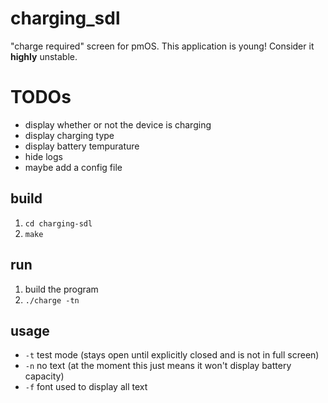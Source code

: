 # charging_sdl
"charge required" screen for pmOS.
This application is young! Consider it __highly__ unstable.

# TODOs
- display whether or not the device is charging
- display charging type
- display battery tempurature
- hide logs
- maybe add a config file

## build
1. `cd charging-sdl`
2. `make`

## run
1. build the program
2. `./charge -tn`

## usage
- `-t` test mode (stays open until explicitly closed and is not in full screen)
- `-n` no text (at the moment this just means it won't display battery capacity)
- `-f` font used to display all text
